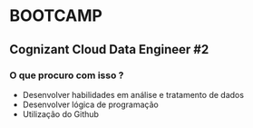 # BOOTCAMP

## Cognizant Cloud Data Engineer #2

### O que procuro com isso ?

- Desenvolver habilidades em análise e tratamento de dados
- Desenvolver lógica de programação
- Utilização do Github